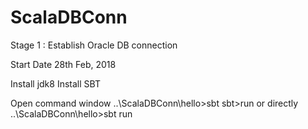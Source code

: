 # ScalaDBConn

Stage 1 : Establish Oracle DB connection

Start Date 28th Feb, 2018

Install jdk8
Install SBT  

Open command window
..\ScalaDBConn\hello>sbt
sbt>run
or directly
..\ScalaDBConn\hello>sbt run
